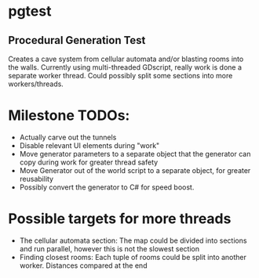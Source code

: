 # pgtest
## Procedural Generation Test

Creates a cave system from cellular automata and/or blasting rooms into the walls. Currently using multi-threaded GDscript, really work is done a separate worker thread. Could possibly split some sections into more workers/threads.

# Milestone TODOs:

* Actually carve out the tunnels
* Disable relevant UI elements during "work"
* Move generator parameters to a separate object that the generator can copy during work for greater thread safety
* Move Generator out of the world script to a separate object, for greater reusability
* Possibly convert the generator to C# for speed boost.

# Possible targets for more threads

* The cellular automata section: The map could be divided into sections and run parallel, however this is not the slowest section
* Finding closest rooms: Each tuple of rooms could be split into another worker. Distances compared at the end
